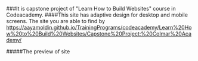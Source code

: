###It is capstone project of "Learn How to Build Websites" course in Codeacademy.
####This site has adaptive design for desktop and mobile screens. The site you are able to find by https://aayamoldin.github.io/TrainingPrograms/codeacademy/Learn%20How%20to%20Build%20Websites/Capstone%20Project:%20Colmar%20Academy/ 

#####The preview of site
